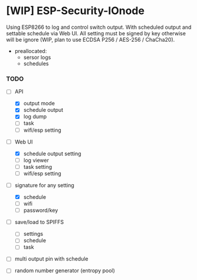 # [WIP] ESP-Security-IOnode
Using ESP8266 to log and control switch output.
With scheduled output and settable schedule via Web UI.
All setting must be signed by key otherwise will be ignore (WIP, plan to use ECDSA P256 / AES-256 / ChaCha20).

* preallocated:
	* sersor logs
	* schedules


### TODO
- [ ] API
  - [x] output mode
  - [x] schedule output
  - [x] log dump
  - [ ] task
  - [ ] wifi/esp setting
- [ ] Web UI
  - [x] schedule output setting
  - [ ] log viewer
  - [ ] task setting
  - [ ] wifi/esp setting
- [ ] signature for any setting
  - [x] schedule
  - [ ] wifi
  - [ ] password/key
- [ ] save/load to SPIFFS
  - [ ] settings
  - [ ] schedule
  - [ ] task
- [ ] multi output pin with schedule
- [ ] random number generator (entropy pool)


